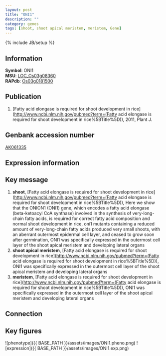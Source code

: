 ```yaml
---
layout: post
title: "ONI1"
description: ""
category: genes
tags: [shoot, shoot apical meristem, meristem, Gene]
---
```

{% include JB/setup %}

## Information
__Symbol__: ONI1  
__MSU__: [LOC_Os03g08360](http://rice.plantbiology.msu.edu/cgi-bin/ORF_infopage.cgi?orf=LOC_Os03g08360)  
__RAPdb__: [Os03g0181500](http://rapdb.dna.affrc.go.jp/viewer/gbrowse_details/irgsp1?name=Os03g0181500)  

## Publication
1. [Fatty acid elongase is required for shoot development in rice](http://www.ncbi.nlm.nih.gov/pubmed?term=(Fatty acid elongase is required for shoot development in rice%5BTitle%5D)), 2011, Plant J.

## Genbank accession number
[AK061335](http://www.ncbi.nlm.nih.gov/nuccore/AK061335)

## Expression information

## Key message
1. __shoot__, [Fatty acid elongase is required for shoot development in rice](http://www.ncbi.nlm.nih.gov/pubmed?term=(Fatty acid elongase is required for shoot development in rice%5BTitle%5D)),  Here we show that the ONION1 (ONI1) gene, which encodes a fatty acid elongase (beta-ketoacyl CoA synthase) involved in the synthesis of very-long-chain fatty acids, is required for correct fatty acid composition and normal shoot development in rice, oni1 mutants containing a reduced amount of very-long-chain fatty acids produced very small shoots, with an aberrant outermost epidermal cell layer, and ceased to grow soon after germination, ONI1 was specifically expressed in the outermost cell layer of the shoot apical meristem and developing lateral organs
2. __shoot apical meristem__, [Fatty acid elongase is required for shoot development in rice](http://www.ncbi.nlm.nih.gov/pubmed?term=(Fatty acid elongase is required for shoot development in rice%5BTitle%5D)),  ONI1 was specifically expressed in the outermost cell layer of the shoot apical meristem and developing lateral organs
3. __meristem__, [Fatty acid elongase is required for shoot development in rice](http://www.ncbi.nlm.nih.gov/pubmed?term=(Fatty acid elongase is required for shoot development in rice%5BTitle%5D)),  ONI1 was specifically expressed in the outermost cell layer of the shoot apical meristem and developing lateral organs

## Connection

## Key figures
![phenotype]({{ BASE_PATH }}/assets/images/ONI1.pheno.png)
![expression]({{ BASE_PATH }}/assets/images/ONI1.exp.png)


